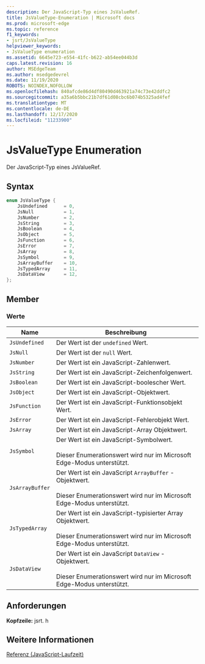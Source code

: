```yaml
---
description: Der JavaScript-Typ eines JsValueRef.
title: JsValueType-Enumeration | Microsoft docs
ms.prod: microsoft-edge
ms.topic: reference
f1_keywords:
- jsrt/JsValueType
helpviewer_keywords:
- JsValueType enumeration
ms.assetid: 6645e723-e554-41fc-b622-ab54ee044b3d
caps.latest.revision: 16
author: MSEdgeTeam
ms.author: msedgedevrel
ms.date: 11/19/2020
ROBOTS: NOINDEX,NOFOLLOW
ms.openlocfilehash: 840afcde86d4df80490d463921a74c73e42ddfc2
ms.sourcegitcommit: a35a6b5bbc21b7df61d08cbc6b074b5325ad4fef
ms.translationtype: MT
ms.contentlocale: de-DE
ms.lasthandoff: 12/17/2020
ms.locfileid: "11233900"
---
```

# JsValueType Enumeration

Der JavaScript-Typ eines JsValueRef.  
  
## Syntax  
  
```cpp  
enum JsValueType {  
    JsUndefined      = 0,  
    JsNull           = 1,  
    JsNumber         = 2,  
    JsString         = 3,  
    JsBoolean        = 4,  
    JsObject         = 5,  
    JsFunction       = 6,  
    JsError          = 7,  
    JsArray          = 8,  
    JsSymbol         = 9,  
    JsArrayBuffer    = 10,  
    JsTypedArray     = 11,  
    JsDataView       = 12,  
};  
```  
  
## Member  
  
### Werte  
  
|Name|Beschreibung|  
|----------|-----------------|  
|`JsUndefined`|Der Wert ist der `undefined` Wert.|  
|`JsNull`|Der Wert ist der `null` Wert.|  
|`JsNumber`|Der Wert ist ein JavaScript-Zahlenwert.|  
|`JsString`|Der Wert ist ein JavaScript-Zeichenfolgenwert.|  
|`JsBoolean`|Der Wert ist ein JavaScript-boolescher Wert.|  
|`JsObject`|Der Wert ist ein JavaScript-Objektwert.|  
|`JsFunction`|Der Wert ist ein JavaScript-Funktionsobjekt Wert.|  
|`JsError`|Der Wert ist ein JavaScript-Fehlerobjekt Wert.|  
|`JsArray`|Der Wert ist ein JavaScript-Array Objektwert.|  
|`JsSymbol`|Der Wert ist ein JavaScript-Symbolwert.<br /><br /> Dieser Enumerationswert wird nur im Microsoft Edge-Modus unterstützt.|  
|`JsArrayBuffer`|Der Wert ist ein JavaScript `ArrayBuffer` -Objektwert.<br /><br /> Dieser Enumerationswert wird nur im Microsoft Edge-Modus unterstützt.|  
|`JsTypedArray`|Der Wert ist ein JavaScript-typisierter Array Objektwert.<br /><br /> Dieser Enumerationswert wird nur im Microsoft Edge-Modus unterstützt.|  
|`JsDataView`|Der Wert ist ein JavaScript `DataView` -Objektwert.<br /><br /> Dieser Enumerationswert wird nur im Microsoft Edge-Modus unterstützt.|  
  
## Anforderungen  
 **Kopfzeile:** jsrt. h  
  
## Weitere Informationen  
 [Referenz (JavaScript-Laufzeit)](../chakra-hosting/reference-javascript-runtime.md)
